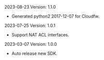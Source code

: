 2023-08-23 Version: 1.1.0
- Generated python2 2017-12-07 for Cloudfw.

2023-07-25 Version: 1.0.1
- Support NAT ACL interfaces.

2023-03-07 Version: 1.0.0
- Auto release new SDK.

